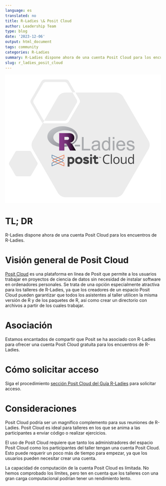 ```yaml
---
language: es
translated: no
title: R-Ladies \& Posit Cloud
author: Leadership Team
type: blog
date: '2023-12-06'
output: html_document
tags: community
categories: R-Ladies
summary: R-Ladies dispone ahora de una cuenta Posit Cloud para los encuentros de R-Ladies.
slug: r_ladies_posit_cloud
---
```


![Logotipos de R-Ladies y Posit Cloud](rladies_posit_cloud_hex.PNG)

# TL; DR

R-Ladies dispone ahora de una cuenta Posit Cloud para los encuentros de R-Ladies.

# Visión general de Posit Cloud

[Posit Cloud](https://posit.cloud/) es una plataforma en línea de Posit que permite a los usuarios trabajar en proyectos de ciencia de datos sin necesidad de instalar software en ordenadores personales.
Se trata de una opción especialmente atractiva para los talleres de R-Ladies, ya que los creadores de un espacio Posit Cloud pueden garantizar que todos los asistentes al taller utilicen la misma versión de R y de los paquetes de R, así como crear un directorio con archivos a partir de los cuales trabajar.

# Asociación

Estamos encantados de compartir que Posit se ha asociado con R-Ladies para ofrecer una cuenta Posit Cloud gratuita para los encuentros de R-Ladies.

# Cómo solicitar acceso

Siga el procedimiento [sección Posit Cloud del
Guía R-Ladies](https://guide.rladies.org/organization/tech/accounts/#posit-cloud) para solicitar acceso.

# Consideraciones

Posit Cloud podría ser un magnífico complemento para sus reuniones de R-Ladies.
Posit Cloud es ideal para talleres en los que se anima a las participantes a enviar código o realizar ejercicios.

El uso de Posit Cloud requiere que tanto los administradores del espacio Posit Cloud como los participantes del taller tengan una cuenta Posit Cloud.
Esto puede requerir un poco más de tiempo para empezar, ya que los usuarios pueden necesitar crear una cuenta.

La capacidad de computación de la cuenta Posit Cloud es limitada.
No hemos comprobado los límites, pero ten en cuenta que los talleres con una gran carga computacional podrían tener un rendimiento lento.


